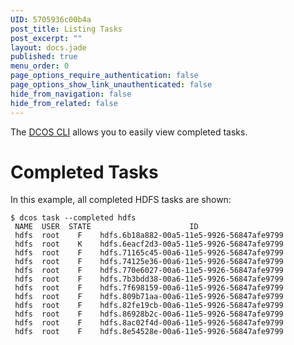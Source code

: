 ```yaml
---
UID: 5705936c00b4a
post_title: Listing Tasks
post_excerpt: ""
layout: docs.jade
published: true
menu_order: 0
page_options_require_authentication: false
page_options_show_link_unauthenticated: false
hide_from_navigation: false
hide_from_related: false
---
```

The [DCOS CLI][1] allows you to easily view completed tasks.

# Completed Tasks

In this example, all completed HDFS tasks are shown:

    $ dcos task --completed hdfs
     NAME  USER  STATE                      ID
     hdfs  root    F    hdfs.6b18a882-00a5-11e5-9926-56847afe9799
     hdfs  root    K    hdfs.6eacf2d3-00a5-11e5-9926-56847afe9799
     hdfs  root    F    hdfs.71165c45-00a6-11e5-9926-56847afe9799
     hdfs  root    F    hdfs.74125e36-00a6-11e5-9926-56847afe9799
     hdfs  root    F    hdfs.770e6027-00a6-11e5-9926-56847afe9799
     hdfs  root    F    hdfs.7b3bdd38-00a6-11e5-9926-56847afe9799
     hdfs  root    F    hdfs.7f698159-00a6-11e5-9926-56847afe9799
     hdfs  root    F    hdfs.809b71aa-00a6-11e5-9926-56847afe9799
     hdfs  root    F    hdfs.82fe19cb-00a6-11e5-9926-56847afe9799
     hdfs  root    F    hdfs.86928b2c-00a6-11e5-9926-56847afe9799
     hdfs  root    F    hdfs.8ac02f4d-00a6-11e5-9926-56847afe9799
     hdfs  root    F    hdfs.8e54528e-00a6-11e5-9926-56847afe9799

 [1]: /usage/cli/